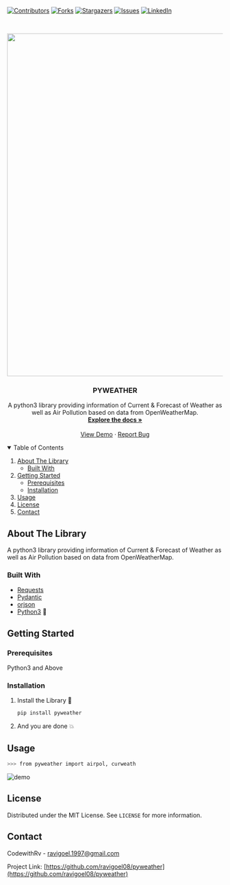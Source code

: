 <!-- PROJECT SHIELDS -->
<!--
*** I'm using markdown "reference style" links for readability.
*** Reference links are enclosed in brackets [ ] instead of parentheses ( ).
*** See the bottom of this document for the declaration of the reference variables
*** for contributors-url, forks-url, etc. This is an optional, concise syntax you may use.
*** https://www.markdownguide.org/basic-syntax/#reference-style-links
-->
[![Contributors][contributors-shield]][contributors-url]
[![Forks][forks-shield]][forks-url]
[![Stargazers][stars-shield]][stars-url]
[![Issues][issues-shield]][issues-url]
[![LinkedIn][linkedin-shield]][linkedin-url]


<!-- PROJECT LOGO -->
<br />
<p align="center">
    <img src="assets/Samarkan.png" width="800" />
  
  <h3 align="center">PYWEATHER</h3>
  
  <p align="center">
    A python3 library providing information of Current & Forecast of Weather as well as Air Pollution based on data from OpenWeatherMap.
    <br />
    <a href="https://github.com/ravigoel08/pyweather"><strong>Explore the docs »</strong></a>
    <br />
    <br />
    <a href="https://github.com/ravigoel08/pyzipcin/blob/master/assets/">View Demo</a>
    ·
    <a href="https://github.com/ravigoel08/pyweather/issues">Report Bug</a>
  </p>
</p>


<!-- TABLE OF CONTENTS -->
<details open="open">
  <summary>Table of Contents</summary>
  <ol>
    <li>
      <a href="#about-the-package">About The Library</a>
      <ul>
        <li><a href="#built-with">Built With</a></li>
      </ul>
    </li>
    <li>
      <a href="#getting-started">Getting Started</a>
      <ul>
        <li><a href="#prerequisites">Prerequisites</a></li>
        <li><a href="#installation">Installation</a></li>
      </ul>
    </li>
    <li><a href="#usage">Usage</a></li>
    <li><a href="#license">License</a></li>
    <li><a href="#contact">Contact</a></li>
  </ol>
</details>



<!-- ABOUT THE PROJECT -->
## About The Library


A python3 library providing information of Current & Forecast of Weather as well as Air Pollution based on data from OpenWeatherMap.

### Built With 

* [Requests](https://www.sqlalchemy.org/)
* [Pydantic](https://www.sqlalchemy.org/)
* [orjson](https://www.sqlalchemy.org/)
* [Python3](https://www.python.org/) :snake:



<!-- GETTING STARTED -->
## Getting Started 


### Prerequisites 

Python3 and Above

### Installation 

1. Install the Library :eyes:
   ```sh
   pip install pyweather
   ```

2. And you are done :boom:



<!-- USAGE EXAMPLES -->
## Usage 

```sh
>>> from pyweather import airpol, curweath


```
![demo](assets/)


<!-- LICENSE -->
## License 

Distributed under the MIT License. See `LICENSE` for more information.



<!-- CONTACT -->
## Contact

CodewithRv - ravigoel.1997@gmail.com

Project Link: [https://github.com/ravigoel08/pyweather](https://github.com/ravigoel08/pyweather)




<!-- MARKDOWN LINKS & IMAGES -->
<!-- https://www.markdownguide.org/basic-syntax/#reference-style-links -->


[contributors-url]: https://github.com/ravigoel08/pyweather/graphs/contributors
[forks-url]: https://github.com/ravigoel08/pyweather/network/members
[stars-url]: https://github.com/ravigoel08/pyweather/stargazers
[issues-url]: https://github.com/ravigoel08/pyweather/issues
[linkedin-url]: https://www.linkedin.com/in/ravi-goyal52/
[contributors-shield]: https://img.shields.io/github/contributors/ravigoel08/pyweather?style=for-the-badge
[issues-shield]: https://img.shields.io/github/issues/ravigoel08/pyweather?style=for-the-badge
[forks-shield]: https://img.shields.io/github/forks/ravigoel08/pyweather?style=for-the-badge
[stars-shield]: https://img.shields.io/github/stars/ravigoel08/pyweather?style=for-the-badge
[linkedin-shield]: https://img.shields.io/badge/-LinkedIn-black.svg?style=for-the-badge&logo=linkedin&colorB=555
